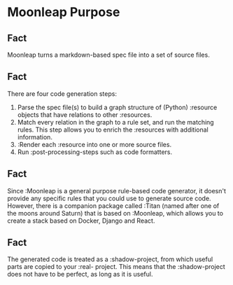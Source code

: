 # Moonleap Purpose

## Fact

Moonleap turns a markdown-based spec file into a set of source files.

## Fact

There are four code generation steps:

1. Parse the spec file(s) to build a graph structure of (Python) :resource objects that have
   relations to other :resources.
2. Match every relation in the graph to a rule set, and run the matching rules. This step
   allows you to enrich the :resources with additional information.
3. :Render each :resource into one or more source files.
4. Run :post-processing-steps such as code formatters.

## Fact

Since :Moonleap is a general purpose rule-based code generator, it doesn't provide any specific rules that you could use to generate source code. However, there is a companion package called :Titan (named after one of the moons around Saturn) that is based on :Moonleap, which allows you to create a stack based on Docker, Django and React.

## Fact

The generated code is treated as a :shadow-project, from which useful parts are copied to your :real- project. This means that the :shadow-project does not have to be perfect, as long as it is useful.
